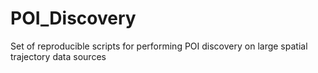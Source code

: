 # POI_Discovery
Set of reproducible scripts for performing POI discovery on large spatial trajectory data sources
